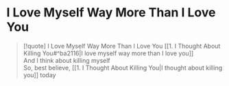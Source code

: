 # I Love Myself Way More Than I Love You

> [!quote] I Love Myself Way More Than I Love You
[[1. I Thought About Killing You#^ba2116|I love myself way more than I love you]]  
And I think about killing myself  
So, best believe, [[1. I Thought About Killing You|I thought about killing you]] today
